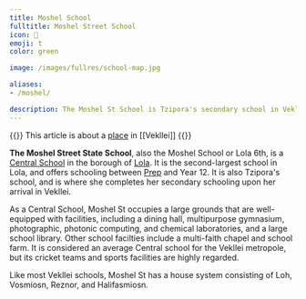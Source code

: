 ```yaml
---
title: Moshel School
fulltitle: Moshel Street School
icon: 📖
emoji: t
color: green

image: /images/fullres/school-map.jpg

aliases:
- /moshel/

description: The Moshel St School is Tzipora's secondary school in Vekllei.
---
```

{{<note series>}}
 This article is about a [place](/places/) in [[Vekllei]]
{{</note>}}

**The Moshel Street State School**, also the Moshel School or Lola 6th, is a [Central School](/factbook/society/state/education/#state-schools) in the borough of [Lola](/lola/). It is the second-largest school in Lola, and offers schooling between [Prep](/factbook/society/state/education/#preparatory-school) and Year 12. It is also Tzipora's school, and is where she completes her secondary schooling upon her arrival in Vekllei.

As a Central School, Moshel St occupies a large grounds that are well-equipped with facilities, including a dining hall, multipurpose gymnasium, photographic, photonic computing, and chemical laboratories, and a large school library. Other school facilties include a multi-faith chapel and school farm. It is considered an average Central school for the Vekllei metropole, but its cricket teams and sports facilities are highly regarded.

Like most Vekllei schools, Moshel St has a house system consisting of Loh, Vosmiosn, Reznor, and Halifasmiosn.

